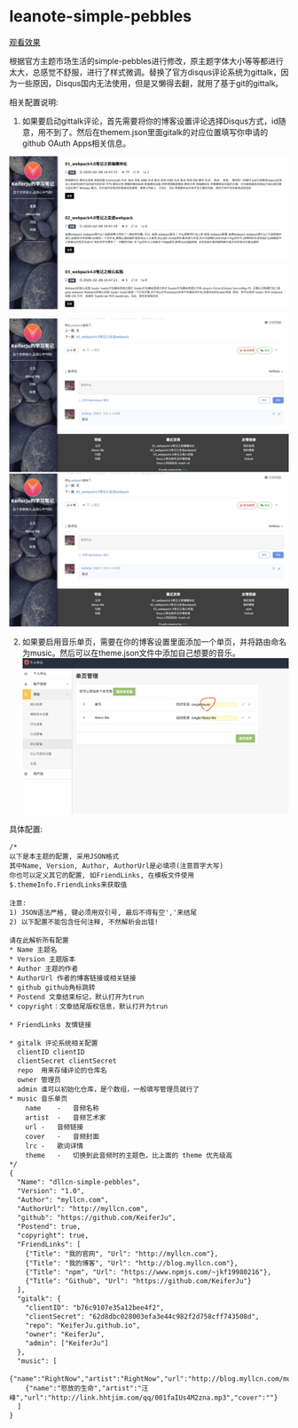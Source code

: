 # leanote-simple-pebbles

[观看效果](http://note.myllcn.com/preview?themeId=5e40c662499442000d00007e)

根据官方主题市场生活的simple-pebbles进行修改，原主题字体大小等等都进行太大，总感觉不舒服，进行了样式微调。替换了官方disqus评论系统为gittalk，因为一些原因，Disqus国内无法使用，但是又懒得去翻，就用了基于git的gittalk。

相关配置说明:
1. 如果要启动gittalk评论，首先需要将你的博客设置评论选择Disqus方式，id随意，用不到了。然后在themem.json里面gitalk的对应位置填写你申请的github OAuth Apps相关信息。

![1](./images/screenshot.png)

![2](./images/gitalk.png)
![2](lib/gitalk.png)

2. 如果要启用音乐单页，需要在你的博客设置里面添加一个单页，并将路由命名为music。然后可以在theme.json文件中添加自己想要的音乐。
![3](./lib/music1.png)


具体配置:
```
/*
以下是本主题的配置, 采用JSON格式
其中Name, Version, Author, AuthorUrl是必填项(注意首字大写)
你也可以定义其它的配置, 如FriendLinks, 在模板文件使用 $.themeInfo.FriendLinks来获取值

注意:
1) JSON语法严格, 键必须用双引号, 最后不得有空','来结尾
2) 以下配置不能包含任何注释, 不然解析会出错!

请在此解析所有配置
* Name 主题名
* Version 主题版本
* Author 主题的作者
* AuthorUrl 作者的博客链接或相关链接
* github github角标跳转
* Postend 文章结束标记，默认打开为trun
* copyright：文章结尾版权信息，默认打开为trun

* FriendLinks 友情链接

* gitalk 评论系统相关配置
  clientID clientID
  clientSecret clientSecret
  repo  用来存储评论的仓库名
  owner 管理员
  admin 谁可以初始化仓库，是个数组，一般填写管理员就行了
* music 音乐单页
    name	-	音频名称
    artist	-	音频艺术家
    url	-	音频链接
    cover	-	音频封面
    lrc	-	歌词详情
    theme	-	切换到此音频时的主题色，比上面的 theme 优先级高
*/
{
  "Name": "dllcn-simple-pebbles",
  "Version": "1.0",
  "Author": "myllcn.com",
  "AuthorUrl": "http://myllcn.com",
  "github": "https://github.com/KeiferJu",
  "Postend": true,
  "copyright": true,
  "FriendLinks": [
    {"Title": "我的官网", "Url": "http://myllcn.com"},
    {"Title": "我的博客", "Url": "http://blog.myllcn.com"},
    {"Title": "npm", "Url": "https://www.npmjs.com/~jkf19980216"},
    {"Title": "Github", "Url": "https://github.com/KeiferJu"}
  ],
  "gitalk": {
    "clientID": "b76c9107e35a12bee4f2",
    "clientSecret": "62d8dbc028003efa3e44c982f2d758cff743508d",
    "repo": "KeiferJu.github.io",
    "owner": "KeiferJu",
    "admin": ["KeiferJu"]
  },
  "music": [
    {"name":"RightNow","artist":"RightNow","url":"http://blog.myllcn.com/music/RightNow.mp3","cover":""},
    {"name":"怒放的生命","artist":"汪峰","url":"http://link.hhtjim.com/qq/001faIUs4M2zna.mp3","cover":""}
  ]
}
```

